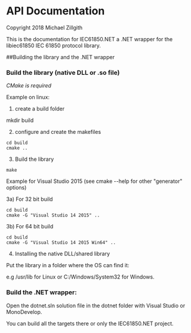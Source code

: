 # API Documentation

Copyright 2018 Michael Zillgith

This is the documentation for IEC61850.NET a .NET wrapper for the libiec61850 IEC 61850 protocol library.

##Building the library and the .NET wrapper

### Build the library (native DLL or .so file)

*CMake is required*

Example on linux:

1) create a build folder

mkdir build

2) configure and create the makefiles

```
cd build
cmake ..
```

3) Build the library

```
make
```

Example for Visual Studio 2015 (see cmake --help for other "generator" options)

3a) For 32 bit build

```
cd build
cmake -G "Visual Studio 14 2015" ..
```

3b) For 64 bit build

```
cd build
cmake -G "Visual Studio 14 2015 Win64" ..
```

4) Installing the native DLL/shared library

Put the library in a folder where the OS can find it:

e.g /usr/lib for Linux or C:/Windows/System32 for Windows.

### Build the .NET wrapper:


Open the dotnet.sln solution file in the dotnet folder with Visual Studio or MonoDevelop.

You can build all the targets there or only the IEC61850.NET project.
